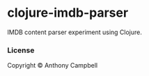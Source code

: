 # clojure-imdb-parser

IMDB content parser experiment using Clojure.

### License

Copyright © Anthony Campbell

